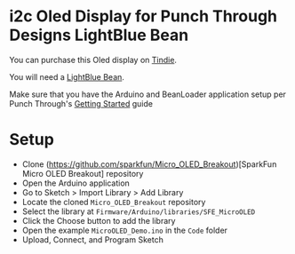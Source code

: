 i2c Oled Display for Punch Through Designs LightBlue Bean
=========================================================

You can purchase this Oled display on
[Tindie](https://www.tindie.com/products/miker/066-oled-display-for-the-lightblue-bean/).

You will need a
[LightBlue Bean](http://store.punchthrough.com/collections/frontpage/products/bean).

Make sure that you have the Arduino and BeanLoader application setup per Punch Through's
[Getting Started](http://punchthrough.com/bean/getting-started/) guide

# Setup
* Clone (https://github.com/sparkfun/Micro_OLED_Breakout)[SparkFun Micro OLED Breakout] repository
* Open the Arduino application
* Go to Sketch > Import Library > Add Library
* Locate the cloned `Micro_OLED_Breakout` repository
* Select the library at `Firmware/Arduino/libraries/SFE_MicroOLED`
* Click the Choose button to add the library
* Open the example `MicroOLED_Demo.ino` in the `Code` folder
* Upload, Connect, and Program Sketch

